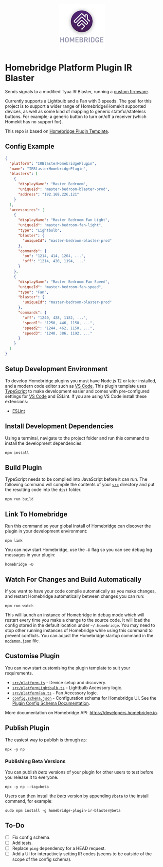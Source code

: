 <p align="center">

<img src="https://github.com/homebridge/branding/raw/master/logos/homebridge-wordmark-logo-vertical.png" width="150">

</p>

# Homebridge Platform Plugin IR Blaster

Sends signals to a modified Tyua IR Blaster, running a [custom firmware](https://gitco.re/HomeAutomation/ir-blaster).

Currently supports a Lightbulb and a Fan with 3 speeds. The goal for this project is to support a wider range of Homebridge/Homekit supported devices, as well as some kind of mapping to generic stateful/stateless buttons. For example; a generic button to turn on/off a receiver (which Homekit has no support for).

This repo is based on [Homebridge Plugin Template](https://github.com/homebridge/homebridge-plugin-template/generate).

## Config Example

```json
{
  "platform": "IRBlasterHomebridgePlugin",
  "name": "IRBlasterHomebridgePlugin",
  "blasters": [
    {
      "displayName": "Master Bedroom",
      "uniqueId": "master-bedroom-blaster-prod",
      "address": "192.168.226.121"
    }
  ],
  "accessoires": [
    {
      "displayName": "Master Bedroom Fan Light",
      "uniqueId": "master-bedroom-fan-light",
      "type": "Lightbulb",
      "blaster": {
        "uniqueId": "master-bedroom-blaster-prod"
      },
      "commands": {
        "on": "1214, 414, 1204, ...",
        "off": "1214, 420, 1194, ..."
      }
    },
    {
      "displayName": "Master Bedroom Fan Speed",
      "uniqueId": "master-bedroom-fan-speed",
      "type": "Fan",
      "blaster": {
        "uniqueId": "master-bedroom-blaster-prod"
      },
      "commands": {
        "off": "1240, 428, 1182, ...",
        "speed1": "1250, 446, 1158, ...",
        "speed2": "1244, 462, 1150, ...",
        "speed3": "1248, 386, 1192, ..."
      }
    }
  ]
}
```

## Setup Development Environment

To develop Homebridge plugins you must have Node.js 12 or later installed, and a modern code editor such as [VS Code](https://code.visualstudio.com/). This plugin template uses [TypeScript](https://www.typescriptlang.org/) to make development easier and comes with pre-configured settings for [VS Code](https://code.visualstudio.com/) and ESLint. If you are using VS Code install these extensions:

- [ESLint](https://marketplace.visualstudio.com/items?itemName=dbaeumer.vscode-eslint)

## Install Development Dependencies

Using a terminal, navigate to the project folder and run this command to install the development dependencies:

```console
npm install
```

## Build Plugin

TypeScript needs to be compiled into JavaScript before it can run. The following command will compile the contents of your [`src`](./src) directory and put the resulting code into the `dist` folder.

```console
npm run build
```

## Link To Homebridge

Run this command so your global install of Homebridge can discover the plugin in your development environment:

```console
npm link
```

You can now start Homebridge, use the `-D` flag so you can see debug log messages in your plugin:

```console
homebridge -D
```

## Watch For Changes and Build Automatically

If you want to have your code compile automatically as you make changes, and restart Homebridge automatically between changes you can run:

```console
npm run watch
```

This will launch an instance of Homebridge in debug mode which will restart every time you make a change to the source code. It will load the config stored in the default location under `~/.homebridge`. You may need to stop other running instances of Homebridge while using this command to prevent conflicts. You can adjust the Homebridge startup command in the [`nodemon.json`](./nodemon.json) file.

## Customise Plugin

You can now start customising the plugin template to suit your requirements.

- [`src/platform.ts`](./src/platform.ts) - Device setup and discovery.
- [`src/platformLightbulb.ts`](./src/platformLightbulb.ts) - Lightbulb Accessory logic.
- [`src/platformFan.ts`](./src/platformFan.ts) - Fan Accessory logic.
- [`config.schema.json`](./config.schema.json) - Configuration schema for Homebridge UI. See the [Plugin Config Schema Documentation](https://developers.homebridge.io/#/config-schema).

More documentation on Homebridge API: https://developers.homebridge.io.

## Publish Plugin

The easiest way to publish is through [`np`](https://github.com/sindresorhus/np#readme):

```console
npx -y np
```

### Publishing Beta Versions

You can publish _beta_ versions of your plugin for other users to test before you release it to everyone.

```console
npx -y np --tag=beta
```

Users can then install the _beta_ version by appending `@beta` to the install command, for example:

```console
sudo npm install -g homebridge-plugin-ir-blaster@beta
```

## To-Do

- [ ] Fix config schema.
- [ ] Add tests.
- [ ] Replace `ping` dependency for a HEAD request.
- [ ] Add a UI for interactively setting IR codes (seems to be outside of the scope of the config schema).
